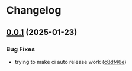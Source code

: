 # Changelog

## [0.0.1](https://github.com/Mooling0602/ReplyCommandAPI-MCDR/compare/rc_api-v0.0.0...rc_api-v0.0.1) (2025-01-23)


### Bug Fixes

* trying to make ci auto release work ([c8df46e](https://github.com/Mooling0602/ReplyCommandAPI-MCDR/commit/c8df46e8efc6591cf88190e1bbfd627e694a8146))

